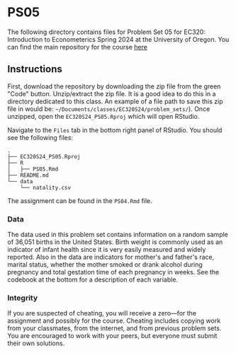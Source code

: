 # PS05

The following directory contains files for Problem Set 05 for EC320: Introduction to Econometerics Spring 2024 at the University of Oregon. You can find the main repository for the course [here](https://www.github.com/ajdickinson/EC320S24)


## Instructions

First, download the repository by downloading the zip file from the green "Code" button. Unzip/extract the zip file. It is a good idea to do this in a directory dedicated to this class. An example of a file path to save this zip file in would be: `~/Documents/classes/EC320S24/problem_sets/`). Once unzipped, open the `EC320S24_PS05.Rproj` which will open RStudio.

Navigate to the `Files` tab in the bottom right panel of RStudio. You should see the following files:

```
.
├── EC320S24_PS05.Rproj
├── R
│   ├── PS05.Rmd
├── README.md
└── data
    └── natality.csv

```

The assignment can be found in the `PS04.Rmd` file. 

### Data

The data used in this problem set contains information on a random sample of 36,051 births in the United States. Birth weight is commonly used as an indicator of infant health since it is very easily measured and widely reported. Also in the data are indicators for mother's and father's race, marital status, whether the mother smoked or drank alcohol during pregnancy and total gestation time of each pregnancy in weeks. See the codebook at the bottom for a description of each variable.

### Integrity

If you are suspected of cheating, you will receive a zero—for the assignment and possibly for the course. Cheating includes copying work from your classmates, from the internet, and from previous problem sets. You are encouraged to work with your peers, but everyone must submit their own solutions.

